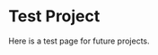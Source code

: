 <!-- BEGIN ARISE ------------------------------
Title:: "Test Project"

Author:: "Josh Simpson"
Description:: "Page creation test for projects"
Language:: "en"
Thumbnail:: ""
Published Date:: "2025-10-06"
Modified Date:: "2025-10-06"

---- END ARISE \\ DO NOT MODIFY THIS LINE ---->

# Test Project

Here is a test page for future projects.
